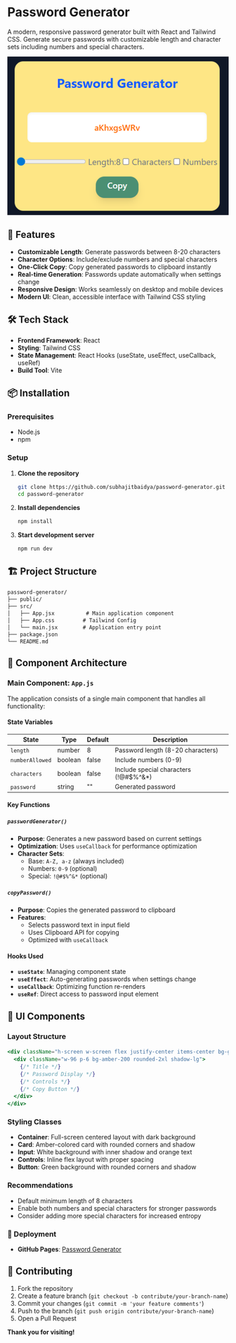 # Password Generator

A modern, responsive password generator built with React and Tailwind CSS. Generate secure passwords with customizable length and character sets including numbers and special characters.

![Preview](src/assets/image.png)

## 🚀 Features

- **Customizable Length**: Generate passwords between 8-20 characters
- **Character Options**: Include/exclude numbers and special characters
- **One-Click Copy**: Copy generated passwords to clipboard instantly
- **Real-time Generation**: Passwords update automatically when settings change
- **Responsive Design**: Works seamlessly on desktop and mobile devices
- **Modern UI**: Clean, accessible interface with Tailwind CSS styling

## 🛠️ Tech Stack

- **Frontend Framework**: React
- **Styling**: Tailwind CSS
- **State Management**: React Hooks (useState, useEffect, useCallback, useRef)
- **Build Tool**: Vite

## 📦 Installation

### Prerequisites

- Node.js
- npm

### Setup

1. **Clone the repository**

   ```bash
   git clone https://github.com/subhajitbaidya/password-generator.git
   cd password-generator
   ```

2. **Install dependencies**

   ```bash
   npm install
   ```

3. **Start development server**

   ```bash
   npm run dev
   ```

## 🏗️ Project Structure

```
password-generator/
├── public/
├── src/
│   ├── App.jsx          # Main application component
│   ├── App.css         # Tailwind Config
│   └── main.jsx        # Application entry point
├── package.json
└── README.md
```

## 🔧 Component Architecture

### Main Component: `App.js`

The application consists of a single main component that handles all functionality:

#### State Variables

| State           | Type    | Default | Description                            |
| --------------- | ------- | ------- | -------------------------------------- |
| `length`        | number  | 8       | Password length (8-20 characters)      |
| `numberAllowed` | boolean | false   | Include numbers (0-9)                  |
| `characters`    | boolean | false   | Include special characters (!@#$%^&\*) |
| `password`      | string  | ""      | Generated password                     |

#### Key Functions

##### `passwordGenerator()`

- **Purpose**: Generates a new password based on current settings
- **Optimization**: Uses `useCallback` for performance optimization
- **Character Sets**:
  - Base: `A-Z, a-z` (always included)
  - Numbers: `0-9` (optional)
  - Special: `!@#$%^&*` (optional)

##### `copyPassword()`

- **Purpose**: Copies the generated password to clipboard
- **Features**:
  - Selects password text in input field
  - Uses Clipboard API for copying
  - Optimized with `useCallback`

#### Hooks Used

- **`useState`**: Managing component state
- **`useEffect`**: Auto-generating passwords when settings change
- **`useCallback`**: Optimizing function re-renders
- **`useRef`**: Direct access to password input element

## 🎨 UI Components

### Layout Structure

```jsx
<div className="h-screen w-screen flex justify-center items-center bg-gray-900">
  <div className="w-96 p-6 bg-amber-200 rounded-2xl shadow-lg">
    {/* Title */}
    {/* Password Display */}
    {/* Controls */}
    {/* Copy Button */}
  </div>
</div>
```

### Styling Classes

- **Container**: Full-screen centered layout with dark background
- **Card**: Amber-colored card with rounded corners and shadow
- **Input**: White background with inner shadow and orange text
- **Controls**: Inline flex layout with proper spacing
- **Button**: Green background with rounded corners and shadow

### Recommendations

- Default minimum length of 8 characters
- Enable both numbers and special characters for stronger passwords
- Consider adding more special characters for increased entropy

### 🚀 Deployment

- **GitHub Pages**: [Password Generator](https://subhajitbaidya.github.io/password-generator/)

## 🤝 Contributing

1. Fork the repository
2. Create a feature branch (`git checkout -b contribute/your-branch-name`)
3. Commit your changes (`git commit -m 'your feature comments'`)
4. Push to the branch (`git push origin contribute/your-branch-name`)
5. Open a Pull Request

**Thank you for visiting!**
